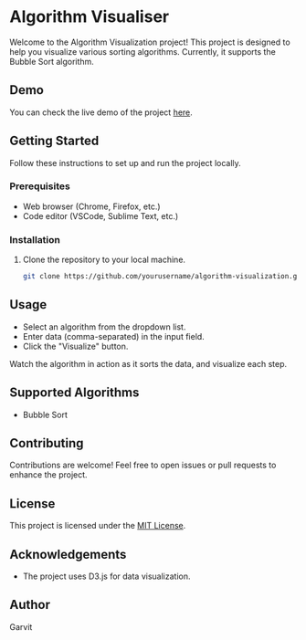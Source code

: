 # Algorithm Visualiser

Welcome to the Algorithm Visualization project! This project is designed to help you visualize various sorting algorithms. Currently, it supports the Bubble Sort algorithm.

## Demo
You can check the live demo of the project [here](garvit-exe.github.io/Algorithm-Visualiser/).

## Getting Started

Follow these instructions to set up and run the project locally.

### Prerequisites

- Web browser (Chrome, Firefox, etc.)
- Code editor (VSCode, Sublime Text, etc.)

### Installation

1. Clone the repository to your local machine.

   ```bash
   git clone https://github.com/yourusername/algorithm-visualization.git

## Usage

- Select an algorithm from the dropdown list.
- Enter data (comma-separated) in the input field.
- Click the "Visualize" button.

Watch the algorithm in action as it sorts the data, and visualize each step.

## Supported Algorithms

- Bubble Sort

## Contributing
Contributions are welcome! Feel free to open issues or pull requests to enhance the project.

## License
This project is licensed under the [MIT License](LICENSE).

## Acknowledgements

- The project uses D3.js for data visualization.

## Author
Garvit
